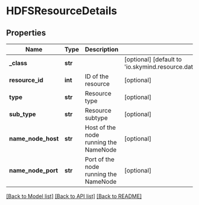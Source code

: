 # HDFSResourceDetails

## Properties
Name | Type | Description | Notes
------------ | ------------- | ------------- | -------------
**_class** | **str** |  | [optional] [default to 'io.skymind.resource.data.subtypes.storage.HDFSResourceDetails']
**resource_id** | **int** | ID of the resource | [optional] 
**type** | **str** | Resource type | [optional] 
**sub_type** | **str** | Resource subtype | [optional] 
**name_node_host** | **str** | Host of the node running the NameNode | [optional] 
**name_node_port** | **str** | Port of the node running the NameNode | [optional] 

[[Back to Model list]](../README.md#documentation-for-models) [[Back to API list]](../README.md#documentation-for-api-endpoints) [[Back to README]](../README.md)


